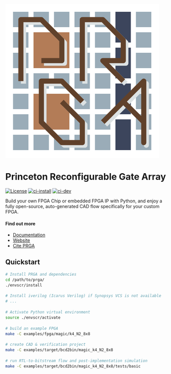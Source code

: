 [![PRGA logo](/docs/source/_static/images/logo.png)](https://parallel.princeton.edu/prga)

# **P**rinceton **R**econfigurable **G**ate **A**rray

[![License](https://img.shields.io/badge/License-BSD%203--Clause-blue.svg)](https://opensource.org/licenses/BSD-3-Clause)
[![ci-install](https://github.com/PrincetonUniversity/prga/actions/workflows/checkinstall.yml/badge.svg?branch=release)](https://github.com/PrincetonUniversity/prga/actions/workflows/checkinstall.yml)
[![ci-dev](https://github.com/PrincetonUniversity/prga/actions/workflows/quickcheck.yml/badge.svg?branch=dev)](https://github.com/PrincetonUniversity/prga/actions/workflows/quickcheck.yml)

Build your own FPGA Chip or embedded FPGA IP with Python, and enjoy a fully
open-source, auto-generated CAD flow specifically for your custom FPGA.

#### Find out more
* [Documentation](https://prga.rtfd.io)
* [Website](https://parallel.princeton.edu/prga/)
* [Cite PRGA](https://dl.acm.org/doi/abs/10.1145/3431920.3439294)

## Quickstart

```bash
# Install PRGA and dependencies
cd /path/to/prga/
./envscr/install

# Install iverilog (Icarus Verilog) if Synopsys VCS is not available
# ...

# Activate Python virtual environment
source ./envscr/activate

# build an example FPGA
make -C examples/fpga/magic/k4_N2_8x8

# create CAD & verification project
make -C examples/target/bcd2bin/magic_k4_N2_8x8

# run RTL-to-bitstream flow and post-implementation simulation
make -C examples/target/bcd2bin/magic_k4_N2_8x8/tests/basic
```

